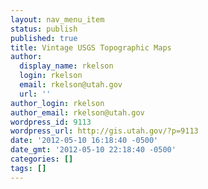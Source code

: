 ```yaml
---
layout: nav_menu_item
status: publish
published: true
title: Vintage USGS Topographic Maps
author:
  display_name: rkelson
  login: rkelson
  email: rkelson@utah.gov
  url: ''
author_login: rkelson
author_email: rkelson@utah.gov
wordpress_id: 9113
wordpress_url: http://gis.utah.gov/?p=9113
date: '2012-05-10 16:18:40 -0500'
date_gmt: '2012-05-10 22:18:40 -0500'
categories: []
tags: []
---
```


